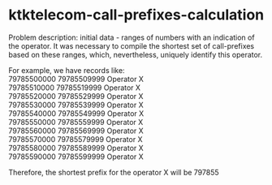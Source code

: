 # ktktelecom-call-prefixes-calculation
Problem description: initial data - ranges of numbers with an indication of the operator. It was necessary to compile the shortest set of call-prefixes based on these ranges, which, nevertheless, uniquely identify this operator.

For example, we have records like:  
79785500000 79785509999 Operator Х  
79785510000 79785519999 Operator Х  
79785520000 79785529999 Operator Х  
79785530000 79785539999 Operator Х  
79785540000 79785549999 Operator Х  
79785550000 79785559999 Operator Х  
79785560000 79785569999 Operator Х  
79785570000 79785579999 Operator Х  
79785580000 79785589999 Operator Х  
79785590000 79785599999 Operator Х  

Therefore, the shortest prefix for the operator X will be 797855
